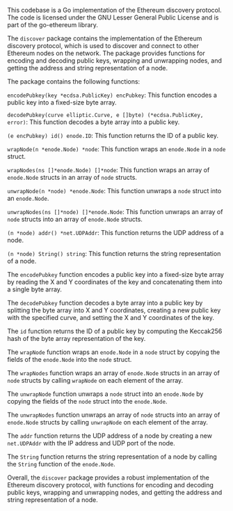 This codebase is a Go implementation of the Ethereum discovery protocol. The code is licensed under the GNU Lesser General Public License and is part of the go-ethereum library.

The `discover` package contains the implementation of the Ethereum discovery protocol, which is used to discover and connect to other Ethereum nodes on the network. The package provides functions for encoding and decoding public keys, wrapping and unwrapping nodes, and getting the address and string representation of a node.

The package contains the following functions:

`encodePubkey(key *ecdsa.PublicKey) encPubkey`: This function encodes a public key into a fixed-size byte array.

`decodePubkey(curve elliptic.Curve, e []byte) (*ecdsa.PublicKey, error)`: This function decodes a byte array into a public key.

`(e encPubkey) id() enode.ID`: This function returns the ID of a public key.

`wrapNode(n *enode.Node) *node`: This function wraps an `enode.Node` in a `node` struct.

`wrapNodes(ns []*enode.Node) []*node`: This function wraps an array of `enode.Node` structs in an array of `node` structs.

`unwrapNode(n *node) *enode.Node`: This function unwraps a `node` struct into an `enode.Node`.

`unwrapNodes(ns []*node) []*enode.Node`: This function unwraps an array of `node` structs into an array of `enode.Node` structs.

`(n *node) addr() *net.UDPAddr`: This function returns the UDP address of a node.

`(n *node) String() string`: This function returns the string representation of a node.

The `encodePubkey` function encodes a public key into a fixed-size byte array by reading the X and Y coordinates of the key and concatenating them into a single byte array.

The `decodePubkey` function decodes a byte array into a public key by splitting the byte array into X and Y coordinates, creating a new public key with the specified curve, and setting the X and Y coordinates of the key.

The `id` function returns the ID of a public key by computing the Keccak256 hash of the byte array representation of the key.

The `wrapNode` function wraps an `enode.Node` in a `node` struct by copying the fields of the `enode.Node` into the `node` struct.

The `wrapNodes` function wraps an array of `enode.Node` structs in an array of `node` structs by calling `wrapNode` on each element of the array.

The `unwrapNode` function unwraps a `node` struct into an `enode.Node` by copying the fields of the `node` struct into the `enode.Node`.

The `unwrapNodes` function unwraps an array of `node` structs into an array of `enode.Node` structs by calling `unwrapNode` on each element of the array.

The `addr` function returns the UDP address of a node by creating a new `net.UDPAddr` with the IP address and UDP port of the node.

The `String` function returns the string representation of a node by calling the `String` function of the `enode.Node`.

Overall, the `discover` package provides a robust implementation of the Ethereum discovery protocol, with functions for encoding and decoding public keys, wrapping and unwrapping nodes, and getting the address and string representation of a node.